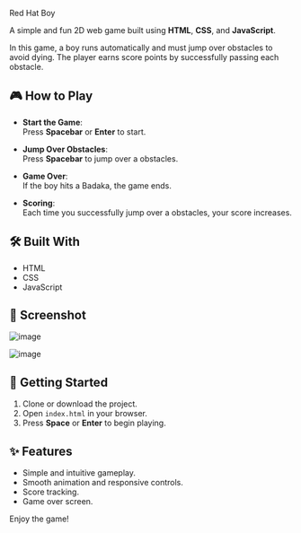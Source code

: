 Red Hat Boy

A simple and fun 2D web game built using **HTML**, **CSS**, and **JavaScript**.

In this game, a boy runs automatically and must jump over obstacles  to avoid dying. The player earns score points by successfully passing each obstacle.

## 🎮 How to Play

- **Start the Game**:  
  Press **Spacebar** or **Enter** to start.
  
- **Jump Over Obstacles**:  
  Press **Spacebar** to jump over a obstacles.

- **Game Over**:  
  If the boy hits a Badaka, the game ends.

- **Scoring**:  
  Each time you successfully jump over a obstacles, your score increases.

## 🛠️ Built With

- HTML
- CSS
- JavaScript

## 📸 Screenshot

![image](https://github.com/user-attachments/assets/df00e5a7-e5a7-484c-aa7e-46f3e3af32c5)

![image](https://github.com/user-attachments/assets/2e19866e-6c78-4092-a10f-b8aea1d12e07)


## 🚀 Getting Started

1. Clone or download the project.
2. Open `index.html` in your browser.
3. Press **Space** or **Enter** to begin playing.

## ✨ Features

- Simple and intuitive gameplay.
- Smooth animation and responsive controls.
- Score tracking.
- Game over screen.

Enjoy the game!
